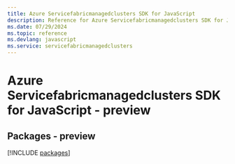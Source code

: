 ```yaml
---
title: Azure Servicefabricmanagedclusters SDK for JavaScript
description: Reference for Azure Servicefabricmanagedclusters SDK for JavaScript
ms.date: 07/29/2024
ms.topic: reference
ms.devlang: javascript
ms.service: servicefabricmanagedclusters
---
```

# Azure Servicefabricmanagedclusters SDK for JavaScript - preview
## Packages - preview
[!INCLUDE [packages](servicefabricmanagedclusters-index.md)]